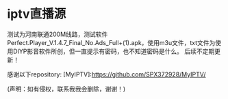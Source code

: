 # iptv直播源
测试为河南联通200M线路，测试软件Perfect.Player_V.1.4.7_Final_No.Ads_Full+(1).apk，使用m3u文件，txt文件为使用DIYP影音软件所创，但一直提示有密码，也不知道密码是什么。
后续不定期更新！


感谢以下repository:
[MyIPTV]:https://github.com/SPX372928/MyIPTV/


(声明：如有侵权，联系我我会删除，谢谢！)
